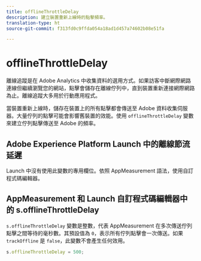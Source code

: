 ```yaml
---
title: offlineThrottleDelay
description: 建立裝置重新上線時的點擊頻率。
translation-type: ht
source-git-commit: f313fd0c9ffda054a18ad1d457a74602b08e51fa

---
```



# offlineThrottleDelay

離線追蹤是在 Adobe Analytics 中收集資料的選用方式。如果訪客中斷網際網路連線但繼續瀏覽您的網站，點擊會儲存在離線佇列中，直到裝置重新連接網際網路為止。離線追蹤大多用於行動應用程式。

當裝置重新上線時，儲存在裝置上的所有點擊都會傳送至 Adobe 資料收集伺服器。大量佇列的點擊可能會影響舊裝置的效能。使用 `offlineThrottleDelay` 變數來建立佇列點擊傳送至 Adobe 的頻率。

## Adobe Experience Platform Launch 中的離線節流延遲

Launch 中沒有使用此變數的專用欄位。依照 AppMeasurement 語法，使用自訂程式碼編輯器。

## AppMeasurement 和 Launch 自訂程式碼編輯器中的 s.offlineThrottleDelay

`s.offlineThrottleDelay` 變數是整數，代表 AppMeasurement 在多次傳送佇列點擊之間等待的毫秒數。其預設值為 `0`，表示所有佇列點擊會一次傳送。如果 `trackOffline` 是 `false`，此變數不會產生任何效用。

```js
s.offlineThrottleDelay = 500;
```

